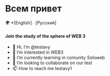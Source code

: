 # Всем привет

🌍
*[English] ∙ [Русский]

#### Join the study of the sphere of WEB 3




- 👋 Hi, I’m @testavy
- 👀 I’m interested in WEB3
- 🌱 I’m currently learning in comunity Soloweb
- 💞️ I’m looking to collaborate on our test
- 📫 How to reach me testavy1

<!---
testavy/testavy is a ✨ special ✨ repository because its `README.md` (this file) appears on your GitHub profile.
You can click the Preview link to take a look at your changes.
--->
